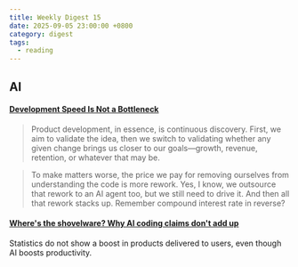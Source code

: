 ```yaml
---
title: Weekly Digest 15
date: 2025-09-05 23:00:00 +0800
category: digest
tags:
  - reading
---
```

## AI
#### [Development Speed Is Not a Bottleneck](https://pawelbrodzinski.substack.com/p/development-speed-is-not-a-bottleneck)
> Product development, in essence, is continuous discovery. First, we aim to validate the idea, then we switch to validating whether any given change brings us closer to our goals—growth, revenue, retention, or whatever that may be.

> To make matters worse, the price we pay for removing ourselves from understanding the code is more rework. Yes, I know, we outsource that rework to an AI agent too, but we still need to drive it. And then all that rework stacks up. Remember compound interest rate in reverse?

#### [Where's the shovelware? Why AI coding claims don't add up](https://mikelovesrobots.substack.com/p/wheres-the-shovelware-why-ai-coding)
Statistics do not show a boost in products delivered to users, even though AI boosts productivity.